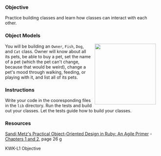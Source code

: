 ### Objective

Practice building classes and learn how classes can interact with each other.

### Object Models

<img src="https://after-school-assets.s3.amazonaws.com/dog-fall.gif" width="200px" align="right" hspace="10">

You will be building an `Owner`, `Fish`, `Dog`, and `Cat` class. Owner will know
about all its pets, be able to buy a pet, set the name of a pet (which the pet
can't change, because that would be weird), change a pet's mood through walking,
feeding, or playing with it, and list all of its pets.

### Instructions

Write your code in the cooresponding files in the `lib` directory. Run the tests
and build out your classes. Let the tests guide how to build your classes.

### Resources

[Sandi Metz's Practical Object-Oriented Design in Ruby: An Agile Primer](http://books.flatironschool.com/books/102) - [Chapters 1 and 2](http://books.flatironschool.com/books/102?page=48), page 26
g
<p data-visibility='hidden'>KWK-L1 Objective</p>
